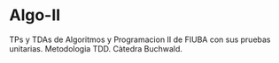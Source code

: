 # Algo-II

TPs y TDAs de Algoritmos y Programacion II de FIUBA con sus pruebas unitarias. Metodologia TDD. Càtedra Buchwald.
